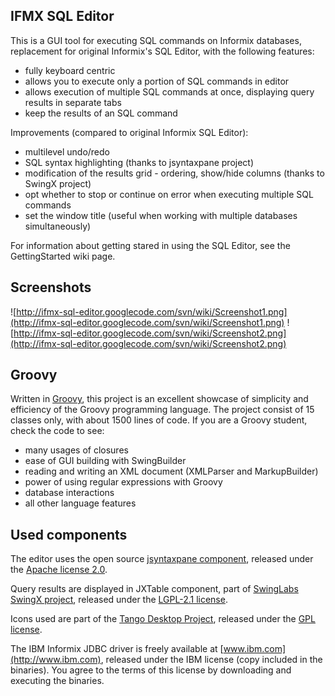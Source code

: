 ## IFMX SQL Editor ##
This is a GUI tool for executing SQL commands on Informix databases, replacement for original Informix's SQL Editor, with the following features:
  * fully keyboard centric
  * allows you to execute only a portion of SQL commands in editor
  * allows execution of multiple SQL commands at once, displaying query results in separate tabs
  * keep the results of an SQL command

Improvements (compared to original Informix SQL Editor):
  * multilevel undo/redo
  * SQL syntax highlighting (thanks to jsyntaxpane project)
  * modification of the results grid - ordering, show/hide columns (thanks to SwingX project)
  * opt whether to stop or continue on error when executing multiple SQL commands
  * set the window title (useful when working with multiple databases simultaneously)

For information about getting stared in using the SQL Editor, see the GettingStarted wiki page.

## Screenshots ##
![http://ifmx-sql-editor.googlecode.com/svn/wiki/Screenshot1.png](http://ifmx-sql-editor.googlecode.com/svn/wiki/Screenshot1.png)
![http://ifmx-sql-editor.googlecode.com/svn/wiki/Screenshot2.png](http://ifmx-sql-editor.googlecode.com/svn/wiki/Screenshot2.png)


## Groovy ##
Written in [Groovy](http://groovy.codehaus.org), this project is an excellent showcase of simplicity and efficiency of the Groovy programming language. The project consist of 15 classes only, with about 1500 lines of code.
If you are a Groovy student, check the code to see:
  * many usages of closures
  * ease of GUI building with SwingBuilder
  * reading and writing an XML document (XMLParser and MarkupBuilder)
  * power of using regular expressions with Groovy
  * database interactions
  * all other language features


## Used components ##
The editor uses the open source [jsyntaxpane component](http://code.google.com/p/jsyntaxpane/), released under the [Apache license 2.0](http://www.apache.org/licenses/LICENSE-2.0).

Query results are displayed in JXTable component, part of [SwingLabs SwingX project](http://java.net/projects/swingx), released under the [LGPL-2.1 license](http://www.opensource.org/licenses/lgpl-2.1.php).

Icons used are part of the [Tango Desktop Project](http://tango.freedesktop.org/), released under the [GPL license](http://www.gnu.org/copyleft/gpl.html).

The IBM Informix JDBC driver is freely available at [www.ibm.com](http://www.ibm.com), released under the IBM license (copy included in the binaries). You agree to the terms of this license by downloading and executing the binaries.